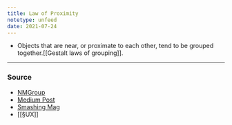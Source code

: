 ```yaml
---
title: Law of Proximity
notetype: unfeed
date: 2021-07-24
---
```


- Objects that are near, or proximate to each other, tend to be grouped together.[[Gestalt laws of grouping]].


--- 

### Source
- [NMGroup](https://www.nngroup.com/articles/gestalt-proximity/)
- [Medium Post](https://marvelapp.com/blog/psychology-principles-every-uiux-designer-needs-know/)
- [Smashing Mag](https://www.smashingmagazine.com/2014/03/design-principles-visual-perception-and-the-principles-of-gestalt/)
- [[§UX]]